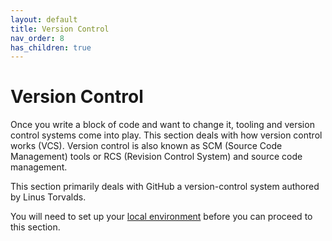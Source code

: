 ```yaml
---
layout: default
title: Version Control
nav_order: 8
has_children: true
---
```


# Version Control

Once you write a block of code and want to change it, tooling and version control systems come into play. This section deals with how version control works (VCS). Version control is also known as SCM (Source Code Management) tools or RCS (Revision Control System) and source code management.

This section primarily deals with GitHub a version-control system authored by Linus Torvalds.

You will need to set up your [local environment](https://sumisastri.github.io/dev-blogs/dev-environment/) before you can proceed to this section.
